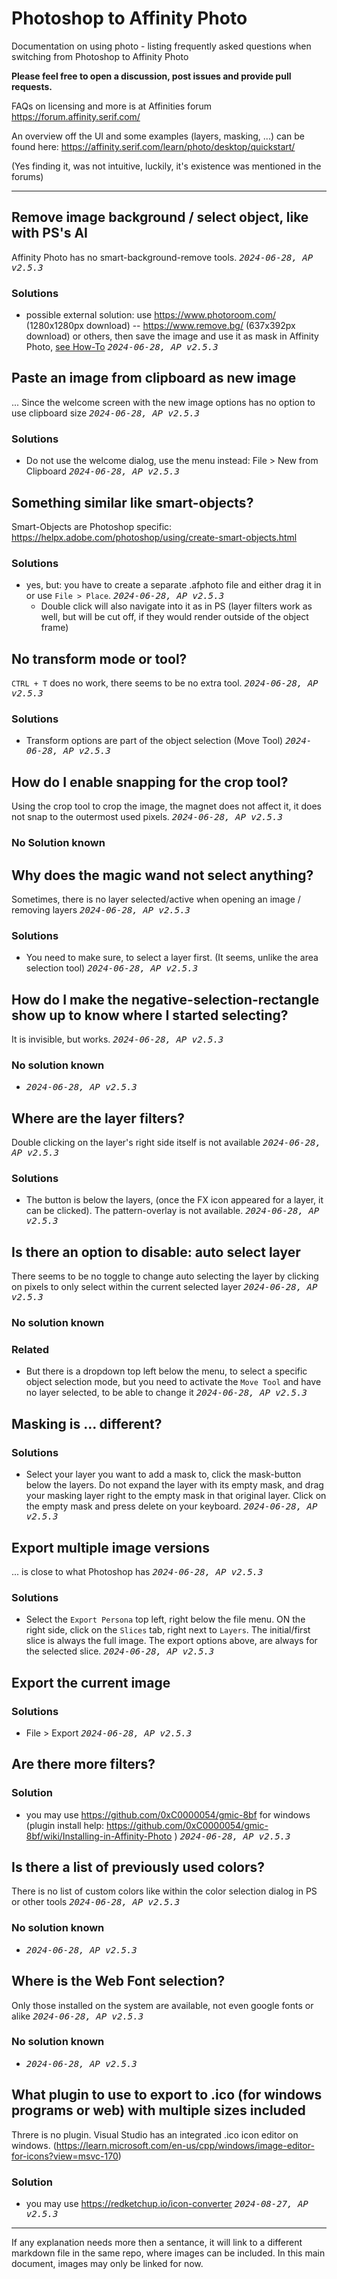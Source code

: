 # Photoshop to Affinity Photo
Documentation on using photo - listing frequently asked questions when switching from Photoshop to Affinity Photo

**Please feel free to open a discussion, post issues and provide pull requests.**

FAQs on licensing and more is at Affinities forum https://forum.affinity.serif.com/

An overview off the UI and some examples (layers, masking, ...) can be found here: https://affinity.serif.com/learn/photo/desktop/quickstart/

(Yes finding it, was not intuitive, luckily, it's existence was mentioned in the forums) 

---

## Remove image background / select object, like with PS's AI
Affinity Photo has no smart-background-remove tools. <kbd>*2024-06-28, AP v2.5.3*</kbd>
### Solutions
- possible external solution: use https://www.photoroom.com/ (1280x1280px download) -- https://www.remove.bg/ (637x392px download) or others, then save the image and use it as mask in Affinity Photo, [see How-To](./detailed/Remove%20image%20background%20-%201.md) <kbd>*2024-06-28, AP v2.5.3*</kbd>

## Paste an image from clipboard as new image
... Since the welcome screen with the new image options has no option to use clipboard size <kbd>*2024-06-28, AP v2.5.3*</kbd>
### Solutions 
- Do not use the welcome dialog, use the menu instead: File > New from Clipboard <kbd>*2024-06-28, AP v2.5.3*</kbd>

## Something similar like smart-objects?
Smart-Objects are Photoshop specific: https://helpx.adobe.com/photoshop/using/create-smart-objects.html
### Solutions 
- yes, but: you have to create a separate .afphoto file and either drag it in or use `File > Place`. <kbd>*2024-06-28, AP v2.5.3*</kbd>
    - Double click will also navigate into it as in PS (layer filters work as well, but will be cut off, if they would render outside of the object frame)

## No transform mode or tool?
`CTRL + T` does no work, there seems to be no extra tool. <kbd>*2024-06-28, AP v2.5.3*</kbd>
### Solutions 
- Transform options are part of the object selection (Move Tool) <kbd>*2024-06-28, AP v2.5.3*</kbd>

## How do I enable snapping for the crop tool?
Using the crop tool to crop the image, the magnet does not affect it, it does not snap to the outermost used pixels. <kbd>*2024-06-28, AP v2.5.3*</kbd>
### No Solution known

## Why does the magic wand not select anything?
Sometimes, there is no layer selected/active when opening an image / removing layers <kbd>*2024-06-28, AP v2.5.3*</kbd>
### Solutions
- You need to make sure, to select a layer first. (It seems, unlike the area selection tool) <kbd>*2024-06-28, AP v2.5.3*</kbd>

## How do I make the negative-selection-rectangle show up to know where I started selecting?
It is invisible, but works. <kbd>*2024-06-28, AP v2.5.3*</kbd>
### No solution known
- <kbd>*2024-06-28, AP v2.5.3*</kbd>

## Where are the layer filters?
Double clicking on the layer's right side itself is not available <kbd>*2024-06-28, AP v2.5.3*</kbd>
### Solutions
- The button is below the layers, (once the FX icon appeared for a layer, it can be clicked). The pattern-overlay is not available. <kbd>*2024-06-28, AP v2.5.3*</kbd>

## Is there an option to disable: auto select layer
There seems to be no toggle to change auto selecting the layer by clicking on pixels to only select within the current selected layer <kbd>*2024-06-28, AP v2.5.3*</kbd>
### No solution known
### Related
- But there is a dropdown top left below the menu, to select a specific object selection mode, but you need to activate the `Move Tool` and have no layer selected, to be able to change it <kbd>*2024-06-28, AP v2.5.3*</kbd>

## Masking is ... different?
### Solutions
- Select your layer you want to add a mask to, click the mask-button below the layers. Do not expand the layer with its empty mask, and drag your masking layer right to the empty mask in that original layer. Click on the empty mask and press delete on your keyboard. <kbd>*2024-06-28, AP v2.5.3*</kbd>

## Export multiple image versions
... is close to what Photoshop has <kbd>*2024-06-28, AP v2.5.3*</kbd>
### Solutions
- Select the `Export Persona` top left, right below the file menu. ON the right side, click on the `Slices` tab, right next to `Layers`. The initial/first slice is always the full image. The export options above, are always for the selected slice. <kbd>*2024-06-28, AP v2.5.3*</kbd>

## Export the current image
### Solutions
- File > Export <kbd>*2024-06-28, AP v2.5.3*</kbd>

## Are there more filters?
### Solution
- you may use https://github.com/0xC0000054/gmic-8bf for windows (plugin install help: https://github.com/0xC0000054/gmic-8bf/wiki/Installing-in-Affinity-Photo ) <kbd>*2024-06-28, AP v2.5.3*</kbd>

## Is there a list of previously used colors?
There is no list of custom colors like within the color selection dialog in PS or other tools <kbd>*2024-06-28, AP v2.5.3*</kbd>
### No solution known 
- <kbd>*2024-06-28, AP v2.5.3*</kbd>

## Where is the Web Font selection?
Only those installed on the system are available, not even google fonts or alike <kbd>*2024-06-28, AP v2.5.3*</kbd>
### No solution known 
- <kbd>*2024-06-28, AP v2.5.3*</kbd>

## What plugin to use to export to .ico (for windows programs or web) with multiple sizes included
Threre is no plugin. Visual Studio has an integrated .ico icon editor on windows. (https://learn.microsoft.com/en-us/cpp/windows/image-editor-for-icons?view=msvc-170)
### Solution
- you may use https://redketchup.io/icon-converter <kbd>*2024-08-27, AP v2.5.3*</kbd>


---

If any explanation needs more then a sentance, it will link to a different markdown file in the same repo, where images can be included. In this main document, images may only be linked for now.
